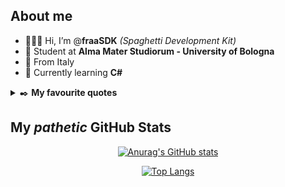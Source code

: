 ## About me
- 👨🏻‍💻 Hi, I’m @**fraaSDK** *(Spaghetti Development Kit)*
- 🏢 Student at **Alma Mater Studiorum - University of Bologna**
- 📍 From Italy
- 🌱 Currently learning **C#**

<details>
<summary>✒️ <b>My favourite quotes</b></summary>

> Write once, debug everywhere.<br>
> -[Jeff Delaney](https://www.youtube.com/watch?v=m4-HM_sCvtQ)

> Am I testing my code, or is it testing me?<br>
> -[Cher Scarlett](https://twitter.com/cherthedev/status/1318585109059112961)

> Q: Why do Java programmers have to wear glasses?<br>
> A: Because they don't C#.

</details>

## My *pathetic* GitHub Stats
<div align="center">
   
   [![Anurag's GitHub stats](https://github-readme-stats.vercel.app/api?username=fraaSDK&custom_title=fraaSDK's%20GitHub%20Stats&show_icons=true&theme=tokyonight&hide_border=true&border_radius=15)](https://github.com/anuraghazra/github-readme-stats)
   
   [![Top Langs](https://github-readme-stats.vercel.app/api/top-langs/?username=fraaSDK&theme=tokyonight&hide_border=true&border_radius=15&layout=compact&langs_count=10&card_width=450)](https://github.com/anuraghazra/github-readme-stats)
   
</div>

<!---
fraaSDK/fraaSDK is a ✨ special ✨ repository because its `README.md` (this file) appears on your GitHub profile.
You can click the Preview link to take a look at your changes.
--->
